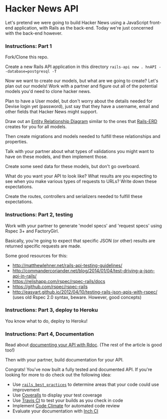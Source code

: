 # Hacker News API

Let's pretend we were going to build Hacker News using a JavaScript front-end application, with Rails as the back-end. Today we're just concerned with the back-end however.

### Instructions: Part 1

Fork/Clone this repo.

Create a new Rails API application in this directory
`rails-api new . hnAPI --database=postgresql -T`

Now we want to create our models, but what are we going to create? Let's plan out our models! Work with a partner and figure out all of the potential models you'd need to clone hacker news.

Plan to have a User model, but don't worry about the details needed for Devise login yet (password), just say that they have a username, email and other fields that Hacker News might support.

Draw out an [Entity Relationship Diagram](http://en.wikipedia.org/wiki/Entity%E2%80%93relationship_model) similar to the ones that [Rails-ERD](https://github.com/voormedia/rails-erd) creates for you for all models.

Then create migrations and models needed to fulfill these relationships and properties.

Talk with your partner about what types of validations you might want to have on these models, and then implement those.

Create some seed data for these models, but don't go overboard.

What do you want your API to look like? What results are you expecting to see when you make various types of requests to URLs? Write down these expectations.

Create the routes, controllers and serializers needed to fulfill these expectations.

### Instructions: Part 2, testing

Work with your partner to generate 'model specs' and 'request specs' using Rspec 3+ and FactoryGirl.

Basically, you're going to expect that specific JSON (or other) results are returned specific requests are made.

Some good resources for this:

- http://matthewlehner.net/rails-api-testing-guidelines/
- http://commandercoriander.net/blog/2014/01/04/test-driving-a-json-api-in-rails/
- https://relishapp.com/rspec/rspec-rails/docs
- https://github.com/rspec/rspec-rails
- http://easyart.github.io/2012/04/10/testing-rails-json-apis-with-rspec/ (uses old Rspec 2.0 syntax, beware. However, good concepts)

### Instructions: Part 3, deploy to Heroku

You know what to do, deploy to Heroku!

### Instructions: Part 4, Documentation

Read about [documenting your API with Rdoc](https://www.amberbit.com/blog/2014/2/19/building-and-documenting-api-in-rails/
). (The rest of the article is good too!)

Then with your partner, build documentation for your API.

Congrats! You've now built a fully tested and documented API. If you're looking for more to do check out the following idea:

- Use [`rails_best_practices`](https://github.com/railsbp/rails_best_practices) to determine areas that your code could use improvement
- Use [Coveralls](https://coveralls.io) to display your test coverage
- Use [Travis CI](https://travis-ci.org/) to test your builds as you check in code
- Implement [Code Climate](https://codeclimate.com/) for automated code review
- Evaluate your documentation with [Inch CI](http://inch-ci.org/)
